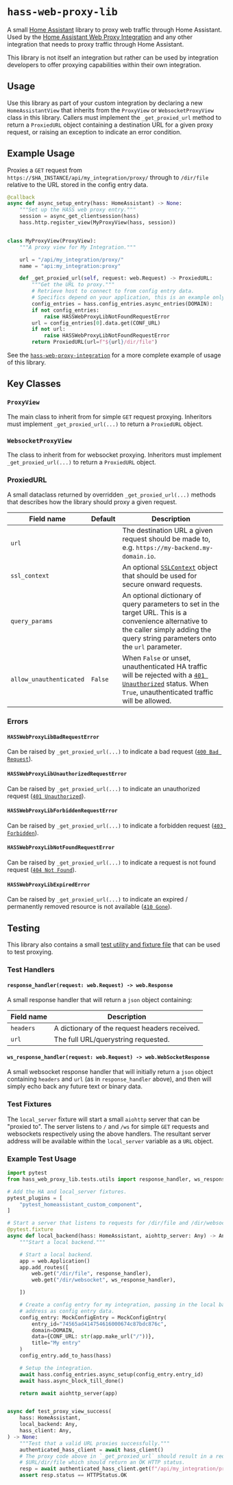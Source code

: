 # `hass-web-proxy-lib`

A small [Home Assistant](https://www.home-assistant.io/) library to proxy web
traffic through Home Assistant. Used by the [Home Assistant Web Proxy
Integration](https://github.com/dermotduffy/hass-web-proxy-integration/) and any
other integration that needs to proxy traffic through Home Assistant.

This library is not itself an integration but rather can be used by integration
developers to offer proxying capabilities within their own integration.

## Usage

Use this library as part of your custom integration by declaring a new
`HomeAssistantView` that inherits from the `ProxyView` or `WebsocketProxyView`
class in this library. Callers must implement the `_get_proxied_url` method to
return a `ProxiedURL` object containing a destination URL for a given proxy
request, or raising an exception to indicate an error condition.

## Example Usage

Proxies a `GET` request from `https://$HA_INSTANCE/api/my_integration/proxy/`
through to `/dir/file` relative to the URL stored in the config entry data.

```py
@callback
async def async_setup_entry(hass: HomeAssistant) -> None:
    """Set up the HASS web proxy entry."""
    session = async_get_clientsession(hass)
    hass.http.register_view(MyProxyView(hass, session))


class MyProxyView(ProxyView):
    """A proxy view for My Integration."""

    url = "/api/my_integration/proxy/"
    name = "api:my_integration:proxy"

    def _get_proxied_url(self, request: web.Request) -> ProxiedURL:
        """Get the URL to proxy."""
        # Retrieve host to connect to from config entry data.
        # Specifics depend on your application, this is an example only.
        config_entries = hass.config_entries.async_entries(DOMAIN):
        if not config_entries:
            raise HASSWebProxyLibNotFoundRequestError
        url = config_entries[0].data.get(CONF_URL)
        if not url:
            raise HASSWebProxyLibNotFoundRequestError
        return ProxiedURL(url=f"${url}/dir/file")
```

See the
[`hass-web-proxy-integration`](https://github.com/dermotduffy/hass-web-proxy-integration/blob/main/custom_components/hass_web_proxy/proxy.py)
for a more complete example of usage of this library.

## Key Classes

### `ProxyView`

The main class to inherit from for simple `GET` request proxying. Inheritors
must implement `_get_proxied_url(...)` to return a `ProxiedURL` object.

### `WebsocketProxyView`

The class to inherit from for websocket proxying. Inheritors must implement
`_get_proxied_url(...)` to return a `ProxiedURL` object.

### ProxiedURL

A small dataclass returned by overridden `_get_proxied_url(...)` methods that describes how the library should proxy a given request.

| Field name              | Default | Description                                                                                                                                                                                                                |
| ----------------------- | ------- | -------------------------------------------------------------------------------------------------------------------------------------------------------------------------------------------------------------------------- |
| `url`                   |         | The destination URL a given request should be made to, e.g. `https://my-backend.my-domain.io`.                                                                                                                             |
| `ssl_context`           |         | An optional [`SSLContext`](https://docs.python.org/3/library/ssl.html#ssl.SSLContext) object that should be used for secure onward requests.                                                                               |
| `query_params`          |         | An optional dictionary of query parameters to set in the target URL. This is a convenience alternative to the caller simply adding the query string parameters onto the `url` parameter.                                   |
| `allow_unauthenticated` | `False` | When `False` or unset, unauthenticated HA traffic will be rejected with a [`401 Unauthorized`](https://developer.mozilla.org/en-US/docs/Web/HTTP/Status/401) status. When `True`, unauthenticated traffic will be allowed. |

### Errors

#### `HASSWebProxyLibBadRequestError`

Can be raised by `_get_proxied_url(...)` to indicate a bad request ([`400 Bad
Request`](https://developer.mozilla.org/en-US/docs/Web/HTTP/Status/400)).

#### `HASSWebProxyLibUnauthorizedRequestError`

Can be raised by `_get_proxied_url(...)` to indicate an unauthorized request
([`401
Unauthorized`](https://developer.mozilla.org/en-US/docs/Web/HTTP/Status/401)).

#### `HASSWebProxyLibForbiddenRequestError`

Can be raised by `_get_proxied_url(...)` to indicate a forbidden request ([`403
Forbidden`](https://developer.mozilla.org/en-US/docs/Web/HTTP/Status/403)).

#### `HASSWebProxyLibNotFoundRequestError`

Can be raised by `_get_proxied_url(...)` to indicate a request is not found request
([`404 Not
Found`](https://developer.mozilla.org/en-US/docs/Web/HTTP/Status/404)).

#### `HASSWebProxyLibExpiredError`

Can be raised by `_get_proxied_url(...)` to indicate an expired / permanently removed
resource is not available ([`410
Gone`](https://developer.mozilla.org/en-US/docs/Web/HTTP/Status/410)).

## Testing

This library also contains a small [test utility and fixture
file](https://github.com/dermotduffy/hass-web-proxy-lib/blob/main/hass_web_proxy_lib/tests/utils.py)
that can be used to test proxying.

### Test Handlers

#### `response_handler(request: web.Request) -> web.Response`

A small response handler that will return a `json` object containing:

| Field name | Description                                   |
| ---------- | --------------------------------------------- |
| `headers`  | A dictionary of the request headers received. |
| `url`      | The full URL/querystring requested.           |

#### `ws_response_handler(request: web.Request) -> web.WebSocketResponse`

A small websocket response handler that will initially return a `json` object
containing `headers` and `url` (as in `response_handler` above), and then will
simply echo back any future text or binary data.

### Test Fixtures

The `local_server` fixture will start a small `aiohttp` server that can be
"proxied to". The server listens to `/` and `/ws` for simple `GET` requests and
websockets respectively using the above handlers. The resultant server address
will be available within the `local_server` variable as a `URL` object.

### Example Test Usage

```py
import pytest
from hass_web_proxy_lib.tests.utils import response_handler, ws_response_handler

# Add the HA and local_server fixtures.
pytest_plugins = [
    "pytest_homeassistant_custom_component",
]

# Start a server that listens to requests for /dir/file and /dir/websocket .
@pytest.fixture
async def local_backend(hass: HomeAssistant, aiohttp_server: Any) -> Any:
    """Start a local backend."""

    # Start a local backend.
    app = web.Application()
    app.add_routes([
        web.get("/dir/file", response_handler),
        web.get("/dir/websocket", ws_response_handler),

    ])

    # Create a config entry for my integration, passing in the local backend
    # address as config entry data.
    config_entry: MockConfigEntry = MockConfigEntry(
        entry_id="74565ad414754616000674c87bdc876c",
        domain=DOMAIN,
        data={CONF_URL: str(app.make_url("/"))},
        title="My entry"
    )
    config_entry.add_to_hass(hass)

    # Setup the integration.
    await hass.config_entries.async_setup(config_entry.entry_id)
    await hass.async_block_till_done()

    return await aiohttp_server(app)


async def test_proxy_view_success(
    hass: HomeAssistant,
    local_backend: Any,
    hass_client: Any,
) -> None:
    """Test that a valid URL proxies successfully."""
    authenticated_hass_client = await hass_client()
    # The proxy code above in `_get_proxied_url` should result in a request to
    # $URL/dir/file which should return an OK HTTP status.
    resp = await authenticated_hass_client.get(f"/api/my_integration/proxy/")
    assert resp.status == HTTPStatus.OK
```
